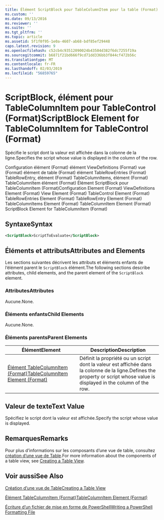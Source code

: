 ```yaml
---
title: Élément ScriptBlock pour TableColumnItem pour la table (Format) | Microsoft Docs
ms.custom: ''
ms.date: 09/13/2016
ms.reviewer: ''
ms.suite: ''
ms.tgt_pltfrm: ''
ms.topic: article
ms.assetid: 5f1f0f95-1e0a-4607-ab68-bdf85ef29448
caps.latest.revision: 9
ms.openlocfilehash: c52cb4c93512090024b43504d382f6dc7255f19a
ms.sourcegitcommit: b6871f21bd666f9cd71dd336bb3f844cf472b56c
ms.translationtype: MT
ms.contentlocale: fr-FR
ms.lasthandoff: 02/03/2019
ms.locfileid: "56859765"
---
```

# <a name="scriptblock-element-for-tablecolumnitem-for-tablecontrol-format"></a><span data-ttu-id="a2976-102">ScriptBlock, élément pour TableColumnItem pour TableControl (Format)</span><span class="sxs-lookup"><span data-stu-id="a2976-102">ScriptBlock Element for TableColumnItem for TableControl (Format)</span></span>

<span data-ttu-id="a2976-103">Spécifie le script dont la valeur est affichée dans la colonne de la ligne.</span><span class="sxs-lookup"><span data-stu-id="a2976-103">Specifies the script whose value is displayed in the column of the row.</span></span>

<span data-ttu-id="a2976-104">Configuration élément (Format) élément ViewDefinitions (Format) vue (Format) élément de table (Format) élément TableRowEntries (Format) TableRowEntry, élément (Format) TableColumnItems, élément (Format) TableColumnItem élément (Format) Élément ScriptBlock pour TableColumnItem (Format)</span><span class="sxs-lookup"><span data-stu-id="a2976-104">Configuration Element (Format) ViewDefinitions Element (Format) View Element (Format) TableControl Element (Format) TableRowEntries Element (Format) TableRowEntry Element (Format) TableColumnItems Element (Format) TableColumnItem Element (Format) ScriptBlock Element for TableColumnItem (Format)</span></span>

## <a name="syntax"></a><span data-ttu-id="a2976-105">Syntaxe</span><span class="sxs-lookup"><span data-stu-id="a2976-105">Syntax</span></span>

```xml
<ScriptBlock>ScriptToEvaluate</ScriptBlock>
```

## <a name="attributes-and-elements"></a><span data-ttu-id="a2976-106">Éléments et attributs</span><span class="sxs-lookup"><span data-stu-id="a2976-106">Attributes and Elements</span></span>

<span data-ttu-id="a2976-107">Les sections suivantes décrivent les attributs et éléments enfants de l’élément parent le `ScriptBlock` élément.</span><span class="sxs-lookup"><span data-stu-id="a2976-107">The following sections describe attributes, child elements, and the parent element of the `ScriptBlock` element.</span></span>

### <a name="attributes"></a><span data-ttu-id="a2976-108">Attributes</span><span class="sxs-lookup"><span data-stu-id="a2976-108">Attributes</span></span>

<span data-ttu-id="a2976-109">Aucune.</span><span class="sxs-lookup"><span data-stu-id="a2976-109">None.</span></span>

### <a name="child-elements"></a><span data-ttu-id="a2976-110">Éléments enfants</span><span class="sxs-lookup"><span data-stu-id="a2976-110">Child Elements</span></span>

<span data-ttu-id="a2976-111">Aucune.</span><span class="sxs-lookup"><span data-stu-id="a2976-111">None.</span></span>

### <a name="parent-elements"></a><span data-ttu-id="a2976-112">Éléments parents</span><span class="sxs-lookup"><span data-stu-id="a2976-112">Parent Elements</span></span>

|<span data-ttu-id="a2976-113">Élément</span><span class="sxs-lookup"><span data-stu-id="a2976-113">Element</span></span>|<span data-ttu-id="a2976-114">Description</span><span class="sxs-lookup"><span data-stu-id="a2976-114">Description</span></span>|
|-------------|-----------------|
|[<span data-ttu-id="a2976-115">Élément TableColumnItem (Format)</span><span class="sxs-lookup"><span data-stu-id="a2976-115">TableColumnItem Element (Format)</span></span>](./tablecolumnitem-element-for-tablecolumnitems-for-tablecontrol-format.md)|<span data-ttu-id="a2976-116">Définit la propriété ou un script dont la valeur est affichée dans la colonne de la ligne.</span><span class="sxs-lookup"><span data-stu-id="a2976-116">Defines the property or script whose value is displayed in the column of the row.</span></span>|

## <a name="text-value"></a><span data-ttu-id="a2976-117">Valeur de texte</span><span class="sxs-lookup"><span data-stu-id="a2976-117">Text Value</span></span>

<span data-ttu-id="a2976-118">Spécifiez le script dont la valeur est affichée.</span><span class="sxs-lookup"><span data-stu-id="a2976-118">Specify the script whose value is displayed.</span></span>

## <a name="remarks"></a><span data-ttu-id="a2976-119">Remarques</span><span class="sxs-lookup"><span data-stu-id="a2976-119">Remarks</span></span>

<span data-ttu-id="a2976-120">Pour plus d’informations sur les composants d’une vue de table, consultez [création d’une vue de Table](./creating-a-table-view.md).</span><span class="sxs-lookup"><span data-stu-id="a2976-120">For more information about the components of a table view, see [Creating a Table View](./creating-a-table-view.md).</span></span>

## <a name="see-also"></a><span data-ttu-id="a2976-121">Voir aussi</span><span class="sxs-lookup"><span data-stu-id="a2976-121">See Also</span></span>

[<span data-ttu-id="a2976-122">Création d’une vue de Table</span><span class="sxs-lookup"><span data-stu-id="a2976-122">Creating a Table View</span></span>](./creating-a-table-view.md)

[<span data-ttu-id="a2976-123">Élément TableColumnItem (Format)</span><span class="sxs-lookup"><span data-stu-id="a2976-123">TableColumnItem Element (Format)</span></span>](./tablecolumnitem-element-for-tablecolumnitems-for-tablecontrol-format.md)

[<span data-ttu-id="a2976-124">Écriture d’un fichier de mise en forme de PowerShell</span><span class="sxs-lookup"><span data-stu-id="a2976-124">Writing a PowerShell Formatting File</span></span>](./writing-a-powershell-formatting-file.md)

